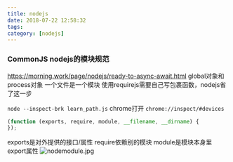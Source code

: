 ```yaml
---
title: nodejs
date: 2018-07-22 12:58:32
tags:
category: [nodejs]
---
```

### CommonJS nodejs的模块规范
https://morning.work/page/nodejs/ready-to-async-await.html
global对象和process对象
一个文件是一个模块
使用requirejs需要自己写包裹函数，nodejs省了这一步

`node --inspect-brk learn_path.js`
chrome打开
`chrome://inspect/#devices`
```javascript
(function (exports, require, module, __filename, __dirname) { 
});
```
exports是对外提供的接口/属性
require依赖别的模块
module是模块本身里export属性
![nodemodule.jpg](https://iota-1254040271.cos.ap-shanghai.myqcloud.com/image/nodemodule.jpg)



